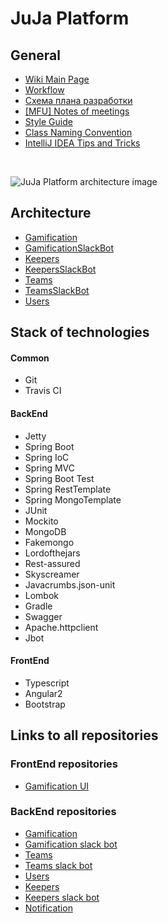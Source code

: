 # JuJa Platform

## General

* [Wiki Main Page](https://github.com/JujaLabs/docs/wiki)</br>
* [Workflow](https://github.com/JujaLabs/docs/tree/master/other/workflow)</br>
* [Схема плана разработки](https://github.com/JujaLabs/docs/wiki/%D0%A1%D1%85%D0%B5%D0%BC%D0%B0-%D0%BF%D0%BB%D0%B0%D0%BD%D0%B0-%D1%80%D0%B0%D0%B7%D1%80%D0%B0%D0%B1%D0%BE%D1%82%D0%BA%D0%B8)</br>
* [[MFU] Notes of meetings](https://github.com/JujaLabs/docs/wiki/%5BMFU%5D-Notes-of-meetings)</br>
* [Style Guide](https://github.com/JujaLabs/docs/other/style_guide/javaguide.html)</br>
* [Class Naming Convention](https://github.com/JujaLabs/docs/other/class_naming_convention)</br>
* [IntelliJ IDEA Tips and Tricks](https://github.com/JujaLabs/docs/other/idea_tips)</br>
</br>

![JuJa Platform architecture image](https://github.com/JujaLabs/docs/blob/master/architecture/juja_platform.png "JuJa Platform")

## Architecture

* [Gamification](https://github.com/JujaLabs/docs/tree/master/architecture/gamification)
* [GamificationSlackBot](https://github.com/JujaLabs/docs/tree/master/architecture/gamification_slackbot)
* [Keepers](https://github.com/JujaLabs/docs/tree/master/architecture/keepers)
* [KeepersSlackBot](https://github.com/JujaLabs/docs/tree/master/architecture/keepers_slackbot)
* [Teams](https://github.com/JujaLabs/docs/tree/master/architecture/teams)
* [TeamsSlackBot](https://github.com/JujaLabs/docs/tree/master/architecture/teams_slackbot)
* [Users](https://github.com/JujaLabs/docs/tree/master/architecture/users)


## Stack of technologies

#### Common

* Git
* Travis CI

#### BackEnd

* Jetty
* Spring Boot
* Spring IoC
* Spring MVC
* Spring Boot Test
* Spring RestTemplate
* Spring MongoTemplate
* JUnit
* Mockito
* MongoDB
* Fakemongo
* Lordofthejars
* Rest-assured
* Skyscreamer
* Javacrumbs.json-unit
* Lombok
* Gradle
* Swagger
* Apache.httpclient
* Jbot

#### FrontEnd

* Typescript
* Angular2
* Bootstrap

## Links to all repositories

### FrontEnd repositories

* [Gamification UI](https://github.com/JujaLabs/gamification-ui)

### BackEnd repositories

* [Gamification](https://github.com/JujaLabs/gamification)
* [Gamification slack bot](https://github.com/JujaLabs/gamification-slack-bot)
* [Teams](https://github.com/JujaLabs/teams)
* [Teams slack bot](https://github.com/JujaLabs/teams-slack-bot)
* [Users](https://github.com/JujaLabs/users)
* [Keepers](https://github.com/JujaLabs/keepers)
* [Keepers slack bot](https://github.com/JujaLabs/keepers-slack-bot)
* [Notification](https://github.com/JujaLabs/notification)
